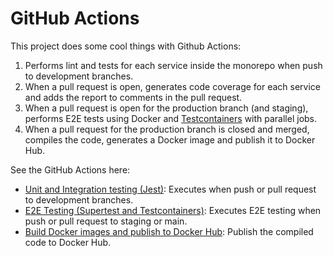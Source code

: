 # GitHub Actions

This project does some cool things with Github Actions:

1. Performs lint and tests for each service inside the monorepo when push to development branches.
2. When a pull request is open, generates code coverage for each service and adds the report to comments in the pull request.
3. When a pull request is open for the production branch (and staging), performs E2E tests using Docker and [Testcontainers](https://testcontainers.com/) with parallel jobs.
4. When a pull request for the production branch is closed and merged, compiles the code, generates a Docker image and publish it to Docker Hub.

See the GitHub Actions here:

- [Unit and Integration testing (Jest)](../../.github/workflows/unit-testing.yml): Executes when push or pull request to development branches.
- [E2E Testing (Supertest and Testcontainers)](../../.github/workflows/e2e-testing.yml): Executes E2E testing when push or pull request to staging or main.
- [Build Docker images and publish to Docker Hub](../../.github/workflows/deploy.yml): Publish the compiled code to Docker Hub.